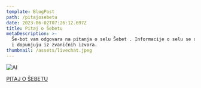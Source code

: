 ```yaml
---
template: BlogPost
path: /pitajosebetu
date: 2023-06-02T07:26:12.697Z
title: Pitaj o Šebetu
metaDescription: >-
  Še-bot vam odgovara na pitanja o selu Šebet . Informacije o selu se osvežavaju
  i dopunjuju iz zvaničnih izvora.
thumbnail: /assets/livechat.jpeg
---
```



![AI](/assets/ai.png "AI")

[PITAJ O ŠEBETU](https://openchat.so/chat/X5Fxo1vvqNWMHP0Etnvb)
